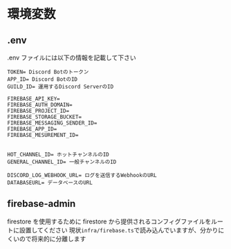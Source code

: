 # 環境変数

## .env

.env ファイルには以下の情報を記載して下さい

```.env
TOKEN= Discord Botのトークン
APP_ID= Discord BotのID
GUILD_ID= 運用するDiscord ServerのID

FIREBASE_API_KEY=
FIREBASE_AUTH_DOMAIN=
FIREBASE_PROJECT_ID=
FIREBASE_STORAGE_BUCKET=
FIREBASE_MESSAGING_SENDER_ID=
FIREBASE_APP_ID=
FIREBASE_MESUREMENT_ID=


HOT_CHANNEL_ID= ホットチャンネルのID
GENERAL_CHANNEL_ID= 一般チャンネルのID

DISCORD_LOG_WEBHOOK_URL= ログを送信するWebhookのURL
DATABASEURL= データベースのURL
```

## firebase-admin

firestore を使用するために firestore から提供されるコンフィグファイルをルートに設置してください
現状`infra/firebase.ts`で読み込んでいますが、分かりにくいので将来的に分離します
